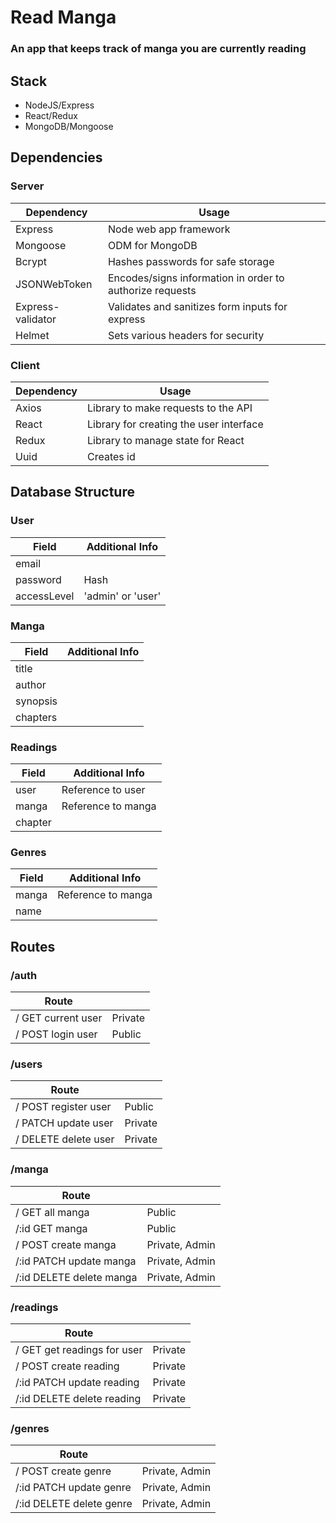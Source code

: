 # Read Manga

### An app that keeps track of manga you are currently reading

## Stack

- NodeJS/Express
- React/Redux
- MongoDB/Mongoose

## Dependencies

### Server

| Dependency        | Usage                                                    |
| ----------------- | -------------------------------------------------------- |
| Express           | Node web app framework                                   |
| Mongoose          | ODM for MongoDB                                          |
| Bcrypt            | Hashes passwords for safe storage                        |
| JSONWebToken      | Encodes/signs information in order to authorize requests |
| Express-validator | Validates and sanitizes form inputs for express          |
| Helmet            | Sets various headers for security                        |

### Client

| Dependency | Usage                                   |
| ---------- | --------------------------------------- |
| Axios      | Library to make requests to the API     |
| React      | Library for creating the user interface |
| Redux      | Library to manage state for React       |
| Uuid       | Creates id                              |

## Database Structure

### User

| Field       | Additional Info   |
| ----------- | ----------------- |
| email       |
| password    | Hash              |
| accessLevel | 'admin' or 'user' |

### Manga

| Field    | Additional Info |
| -------- | --------------- |
| title    |
| author   |
| synopsis |
| chapters |

### Readings

| Field   | Additional Info    |
| ------- | ------------------ |
| user    | Reference to user  |
| manga   | Reference to manga |
| chapter |

### Genres

| Field | Additional Info    |
| ----- | ------------------ |
| manga | Reference to manga |
| name  |

## Routes

### /auth

| Route              |         |
| ------------------ | ------- |
| / GET current user | Private |
| / POST login user  | Public  |

### /users

| Route                |         |
| -------------------- | ------- |
| / POST register user | Public  |
| / PATCH update user  | Private |
| / DELETE delete user | Private |

### /manga

| Route                    |                |
| ------------------------ | -------------- |
| / GET all manga          | Public         |
| /:id GET manga           | Public         |
| / POST create manga      | Private, Admin |
| /:id PATCH update manga  | Private, Admin |
| /:id DELETE delete manga | Private, Admin |

### /readings

| Route                       |         |
| --------------------------- | ------- |
| / GET get readings for user | Private |
| / POST create reading       | Private |
| /:id PATCH update reading   | Private |
| /:id DELETE delete reading  | Private |

### /genres

| Route                    |                |
| ------------------------ | -------------- |
| / POST create genre      | Private, Admin |
| /:id PATCH update genre  | Private, Admin |
| /:id DELETE delete genre | Private, Admin |
